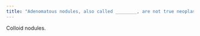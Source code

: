 ```yaml
---
title: "Adenomatous nodules, also called ________, are not true neoplasms but are the result of cycles of hyperplasia and involution of a thyroid lobule."
---
```

Colloid nodules.

